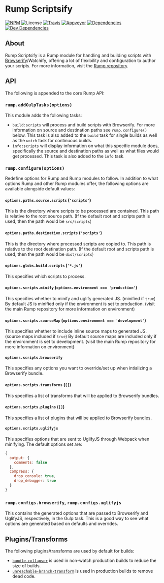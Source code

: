 # Rump Scriptsify
[![NPM](http://img.shields.io/npm/v/rump-scriptsify.svg?style=flat-square)](https://www.npmjs.org/package/rump-scriptsify)
![License](http://img.shields.io/npm/l/rump-scriptsify.svg?style=flat-square)
[![Travis](http://img.shields.io/travis/rumps/rump-scriptsify.svg?style=flat-square&label=travis)](https://travis-ci.org/rumps/rump-scriptsify)
[![Appveyor](http://img.shields.io/appveyor/ci/jupl/rump-scriptsify.svg?style=flat-square&label=appveyor)](https://ci.appveyor.com/project/jupl/rump-scriptsify)
[![Dependencies](http://img.shields.io/david/rumps/rump-scriptsify.svg?style=flat-square)](https://david-dm.org/rumps/rump-scriptsify)
[![Dev Dependencies](http://img.shields.io/david/dev/rumps/rump-scriptsify.svg?style=flat-square)](https://david-dm.org/rumps/rump-scriptsify#info=devDependencies)


## About
Rump Scriptsify is a Rump module for handling and building scripts with
[Browserify](https://browserify.org/)/Watchify, offering a lot of flexibility
and configuration to author your scripts. For more information, visit the
[Rump repository](https://github.com/rumps/rump).


## API
The following is appended to the core Rump API:

### `rump.addGulpTasks(options)`
This module adds the following tasks:

- `build:scripts` will process and build scripts with Browserify. For more
information on source and destination paths see `rump.configure()` below. This
task is also added to the `build` task for single builds as well as the `watch`
task for continuous builds.
- `info:scripts` will display information on what this specific module does,
specifically the source and destination paths as well as what files would get
processed. This task is also added to the `info` task.

### `rump.configure(options)`
Redefine options for Rump and Rump modules to follow. In addition to what
options Rump and other Rump modules offer, the following options are
available alongside default values:

#### `options.paths.source.scripts` (`'scripts'`)
This is the directory where scripts to be processed are contained. This path is
relative to the root source path. (If the default root and scripts path is
used, then the path would be `src/scripts`)

#### `options.paths.destination.scripts` (`'scripts'`)
This is the directory where processed scripts are copied to. This path is
relative to the root destination path. (If the default root and scripts path is
used, then the path would be `dist/scripts`)

#### `options.globs.build.scripts` (`'*.js'`)
This specifies which scripts to process.

#### `options.scripts.minify` (`options.environment === 'production'`)
This specifies whether to minify and uglify generated JS. (minified if `true`)
By default JS is minified only if the environment is set to production. (visit
the main Rump repository for more information on environment)

#### `options.scripts.sourceMap` (`options.environment === 'development'`)
This specifies whether to include inline source maps to generated JS. (source
maps included if `true`) By default source maps are included only if the
environment is set to development. (visit the main Rump repository for more
information on environment)

#### `options.scripts.browserify`
This specifies any options you want to override/set up when intializing a
Browserify bundle.

#### `options.scripts.transforms` (`[]`)
This specifies a list of transforms that will be applied to Browserify bundles.

#### `options.scripts.plugins` (`[]`)
This specifies a list of plugins that will be applied to Browserify bundles.

#### `options.scripts.uglifyjs`
This specifies options that are sent to UglifyJS through Webpack when
minifying. The default options set are:

```js
{
  output: {
    comments: false
  },
  compress: {
    drop_console: true,
    drop_debugger: true
  }
}
```

### `rump.configs.browserify`, `rump.configs.uglifyjs`
This contains the generated options that are passed to Browserify and UglifyJS,
respectively, in the Gulp task. This is a good way to see what options are
generated based on defaults and overrides.


## Plugins/Transforms
The following plugins/transforms are used by default for builds:
- [`bundle-collapser`](https://github.com/substack/bundle-collapser) is used
  in non-watch production builds to reduce the size of builds.
- [`unreachable-branch-transform`](https://github.com/zertosh/unreachable-branch-transform)
  is used in production builds to remove dead code.
